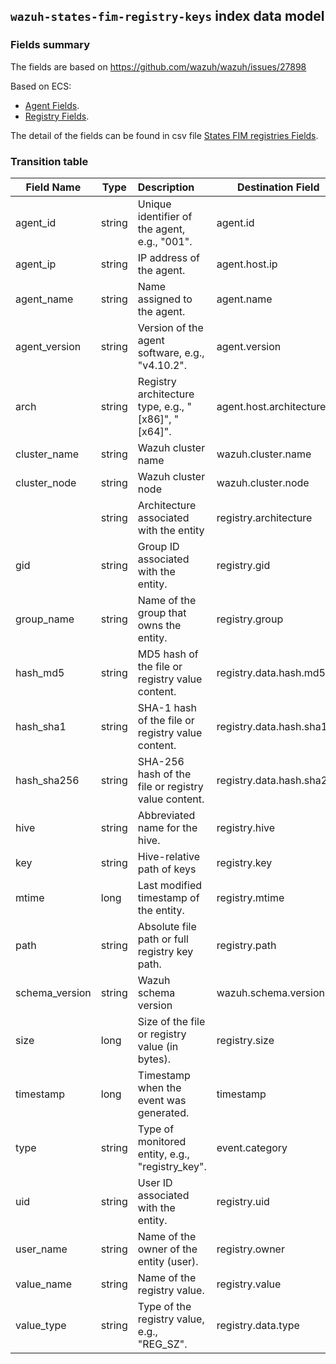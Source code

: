 ## `wazuh-states-fim-registry-keys` index data model

### Fields summary

The fields are based on https://github.com/wazuh/wazuh/issues/27898

Based on ECS:

- [Agent Fields](https://www.elastic.co/guide/en/ecs/current/ecs-agent.html).
- [Registry Fields](https://www.elastic.co/docs/reference/ecs/ecs-registry).

The detail of the fields can be found in csv file [States FIM registries Fields](fields.csv).

### Transition table


| Field Name     | Type   | Description                                         | Destination Field         | Custom |
| -------------- | ------ | :-------------------------------------------------- | ------------------------- | ------ |
| agent_id       | string | Unique identifier of the agent, e.g., "001".        | agent.id                  | FALSE  |
| agent_ip       | string | IP address of the agent.                            | agent.host.ip             | TRUE   |
| agent_name     | string | Name assigned to the agent.                         | agent.name                | FALSE  |
| agent_version  | string | Version of the agent software, e.g., "v4.10.2".     | agent.version             | FALSE  |
| arch           | string | Registry architecture type, e.g., "[x86]", "[x64]". | agent.host.architecture   | TRUE   |
| cluster_name   | string | Wazuh cluster name                                  | wazuh.cluster.name        | TRUE   |
| cluster_node   | string | Wazuh cluster node                                  | wazuh.cluster.node        | TRUE   |
|                | string | Architecture associated with the entity             | registry.architecture     | TRUE   |
| gid            | string | Group ID associated with the entity.                | registry.gid              | TRUE   |
| group_name     | string | Name of the group that owns the entity.             | registry.group            | TRUE   |
| hash_md5       | string | MD5 hash of the file or registry value content.     | registry.data.hash.md5    | TRUE   |
| hash_sha1      | string | SHA-1 hash of the file or registry value content.   | registry.data.hash.sha1   | TRUE   |
| hash_sha256    | string | SHA-256 hash of the file or registry value content. | registry.data.hash.sha256 | TRUE   |
| hive           | string | Abbreviated name for the hive.                      | registry.hive             | FALSE  |
| key            | string | Hive-relative path of keys                          | registry.key              | FALSE  |
| mtime          | long   | Last modified timestamp of the entity.              | registry.mtime            | TRUE   |
| path           | string | Absolute file path or full registry key path.       | registry.path             | FALSE  |
| schema_version | string | Wazuh schema version                                | wazuh.schema.version      | TRUE   |
| size           | long   | Size of the file or registry value (in bytes).      | registry.size             | TRUE   |
| timestamp      | long   | Timestamp when the event was generated.             | timestamp                 | FALSE  |
| type           | string | Type of monitored entity, e.g., "registry_key".     | event.category            | FALSE  |
| uid            | string | User ID associated with the entity.                 | registry.uid              | TRUE   |
| user_name      | string | Name of the owner of the entity (user).             | registry.owner            | TRUE   |
| value_name     | string | Name of the registry value.                         | registry.value            | FALSE  |
| value_type     | string | Type of the registry value, e.g., "REG_SZ".         | registry.data.type        | FALSE  |
